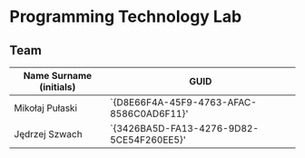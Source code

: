 # Programming Technology Lab

## Team

| Name Surname (initials) | GUID                                     |
| ----------------------- | ---------------------------------------- |
| Mikołaj Pułaski         | `{D8E66F4A-45F9-4763-AFAC-8586C0AD6F11}' |
| Jędrzej Szwach          | `{3426BA5D-FA13-4276-9D82-5CE54F260EE5}' |
